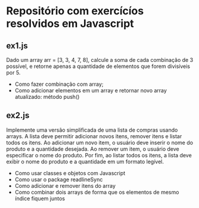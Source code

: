 <h1>Repositório com exercícíos resolvidos em Javascript</h1>

<h2>ex1.js</h2>

<p>Dado um array arr = [3, 3, 4, 7, 8], calcule a soma de cada combinação de 3 possível, e retorne apenas a quantidade de elementos que forem divisíveis por 5.</p>

<ul>
    <li>Como fazer combinação com array;</li>
    <li>Como adicionar elementos em um array e retornar novo array atualizado: método push()</li>
</ul>

<h2>ex2.js</h2>

<p>Implemente uma versão simplificada de uma lista de compras usando arrays. A lista deve permitir adicionar novos itens, remover itens e listar todos os itens. Ao adicionar um novo item, o usuário deve inserir o nome do produto e a quantidade desejada. Ao remover um item, o usuário deve especificar o nome do produto. Por fim, ao listar todos os itens, a lista deve exibir o nome do produto e a quantidade em um formato legível.</p>

<ul>
    <li>Como usar classes e objetos com Javascript</li>
    <li>Como usar o package readlineSync</li>
    <li>Como adicionar e remover itens do array</li>
    <li>Como combinar dois arrays de forma que os elementos de mesmo índice fiquem juntos</li>
</ul>
